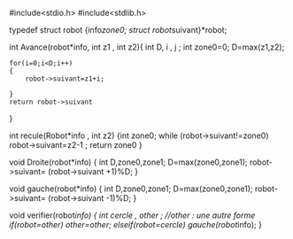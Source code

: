 #include<stdio.h>
#include<stdlib.h>



typedef struct robot
{info*zone0;
 struct robot*suivant}*robot;
 
 
 
 

int Avance(robot*info, int z1 , int z2){
	int D, i , j ; 
	int zone0=0;
	D=max(z1,z2);
	
	for(i=0;i<D;i++)
	{
		robot->suivant=z1+i;
		
	}
	return robot->suivant
    	
}		
	
int recule(Robot*info , int z2)
{int zone0;
 while (robot->suivant!=zone0)
    robot->suivant=z2-1 ;
  return zone0
}

void Droite(robot*info)
{ int D,zone0,zone1;
  D=max(zone0,zone1);
  robot->suivant= (robot->suivant +1)%D;
}


void gauche(robot*info)
{ int D,zone0,zone1;
  D=max(zone0,zone1);
  robot->suivant= (robot->suivant -1)%D;
}
	
void verifier(robot*info)
{ int cercle , other ; //other : une autre forme
  if(robot=other)
   other=other;
  elseif(robot=cercle)
   gauche(robot*info);
 }
 

